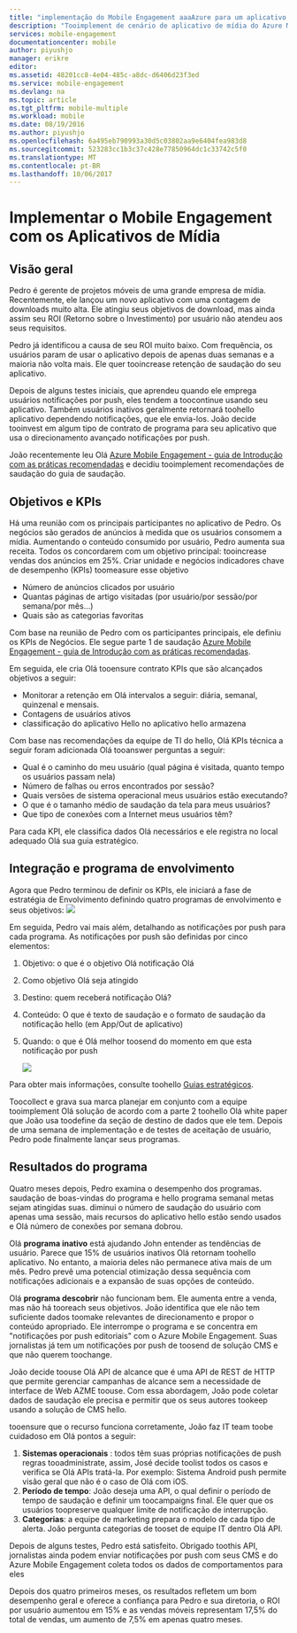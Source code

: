 ```yaml
---
title: "implementação do Mobile Engagement aaaAzure para um aplicativo de mídia"
description: "Tooimplement de cenário de aplicativo de mídia do Azure Mobile Engagement"
services: mobile-engagement
documentationcenter: mobile
author: piyushjo
manager: erikre
editor: 
ms.assetid: 48201cc8-4e04-485c-a8dc-d6406d23f3ed
ms.service: mobile-engagement
ms.devlang: na
ms.topic: article
ms.tgt_pltfrm: mobile-multiple
ms.workload: mobile
ms.date: 08/19/2016
ms.author: piyushjo
ms.openlocfilehash: 6a495eb790993a30d5c03802aa9e6404fea983d8
ms.sourcegitcommit: 523283cc1b3c37c428e77850964dc1c33742c5f0
ms.translationtype: MT
ms.contentlocale: pt-BR
ms.lasthandoff: 10/06/2017
---
```

# <a name="implement-mobile-engagement-with-media-app"></a>Implementar o Mobile Engagement com os Aplicativos de Mídia
## <a name="overview"></a>Visão geral
Pedro é gerente de projetos móveis de uma grande empresa de mídia. Recentemente, ele lançou um novo aplicativo com uma contagem de downloads muito alta. Ele atingiu seus objetivos de download, mas ainda assim seu ROI (Retorno sobre o Investimento) por usuário não atendeu aos seus requisitos. 

Pedro já identificou a causa de seu ROI muito baixo. Com frequência, os usuários param de usar o aplicativo depois de apenas duas semanas e a maioria não volta mais. Ele quer tooincrease retenção de saudação do seu aplicativo.

Depois de alguns testes iniciais, que aprendeu quando ele emprega usuários notificações por push, eles tendem a toocontinue usando seu aplicativo. Também usuários inativos geralmente retornará toohello aplicativo dependendo notificações, que ele envia-los. João decide tooinvest em algum tipo de contrato de programa para seu aplicativo que usa o direcionamento avançado notificações por push.

João recentemente leu Olá [Azure Mobile Engagement - guia de Introdução com as práticas recomendadas](mobile-engagement-getting-started-best-practices.md) e decidiu tooimplement recomendações de saudação do guia de saudação.

## <a name="objectives-and-kpis"></a>Objetivos e KPIs
Há uma reunião com os principais participantes no aplicativo de Pedro. Os negócios são gerados de anúncios à medida que os usuários consomem a mídia. Aumentando o conteúdo consumido por usuário, Pedro aumenta sua receita. Todos os concordarem com um objetivo principal: tooincrease vendas dos anúncios em 25%. Criar unidade e negócios indicadores chave de desempenho (KPIs) toomeasure esse objetivo

* Número de anúncios clicados por usuário
* Quantas páginas de artigo visitadas (por usuário/por sessão/por semana/por mês…)
* Quais são as categorias favoritas

Com base na reunião de Pedro com os participantes principais, ele definiu os KPIs de Negócios. Ele segue parte 1 de saudação [Azure Mobile Engagement - guia de Introdução com as práticas recomendadas](mobile-engagement-getting-started-best-practices.md). 

Em seguida, ele cria Olá tooensure contrato KPIs que são alcançados objetivos a seguir:

* Monitorar a retenção em Olá intervalos a seguir: diária, semanal, quinzenal e mensais.
* Contagens de usuários ativos
* classificação do aplicativo Hello no aplicativo hello armazena

Com base nas recomendações da equipe de TI do hello, Olá KPIs técnica a seguir foram adicionada Olá tooanswer perguntas a seguir:

* Qual é o caminho do meu usuário (qual página é visitada, quanto tempo os usuários passam nela)
* Número de falhas ou erros encontrados por sessão?
* Quais versões de sistema operacional meus usuários estão executando?
* O que é o tamanho médio de saudação da tela para meus usuários?
* Que tipo de conexões com a Internet meus usuários têm?

Para cada KPI, ele classifica dados Olá necessários e ele registra no local adequado Olá sua guia estratégico.

## <a name="engagement-program-and-integration"></a>Integração e programa de envolvimento
Agora que Pedro terminou de definir os KPIs, ele iniciará a fase de estratégia de Envolvimento definindo quatro programas de envolvimento e seus objetivos: ![][1]

Em seguida, Pedro vai mais além, detalhando as notificações por push para cada programa. As notificações por push são definidas por cinco elementos:

1. Objetivo: o que é o objetivo Olá notificação Olá
2. Como objetivo Olá seja atingido
3. Destino: quem receberá notificação Olá?
4. Conteúdo: O que é texto de saudação e o formato de saudação da notificação hello (em App/Out de aplicativo)
5. Quando: o que é Olá melhor toosend do momento em que esta notificação por push
   
    ![][2]

Para obter mais informações, consulte toohello [Guias estratégicos](https://github.com/Azure/azure-mobile-engagement-samples/tree/master/Playbooks).

Toocollect e grava sua marca planejar em conjunto com a equipe tooimplement Olá solução de acordo com a parte 2 toohello Olá white paper que João usa toodefine da seção de destino de dados que ele tem. Depois de uma semana de implementação e de testes de aceitação de usuário, Pedro pode finalmente lançar seus programas.

## <a name="program-results"></a>Resultados do programa
Quatro meses depois, Pedro examina o desempenho dos programas. saudação de boas-vindas do programa e hello programa semanal metas sejam atingidas suas. diminui o número de saudação do usuário com apenas uma sessão, mais recursos do aplicativo hello estão sendo usados e Olá número de conexões por semana dobrou.

Olá **programa inativo** está ajudando John entender as tendências de usuário. Parece que 15% de usuários inativos Olá retornam toohello aplicativo. No entanto, a maioria deles não permanece ativa mais de um mês. Pedro prevê uma potencial otimização dessa sequência com notificações adicionais e a expansão de suas opções de conteúdo.

Olá **programa descobrir** não funcionam bem. Ele aumenta entre a venda, mas não há tooreach seus objetivos. João identifica que ele não tem suficiente dados toomake relevantes de direcionamento e propor o conteúdo apropriado. Ele interrompe o programa e se concentra em "notificações por push editoriais" com o Azure Mobile Engagement. Suas jornalistas já tem um notificações por push de toosend de solução CMS e que não querem toochange.

João decide toouse Olá API de alcance que é uma API de REST de HTTP que permite gerenciar campanhas de alcance sem a necessidade de interface de Web AZME toouse. Com essa abordagem, João pode coletar dados de saudação ele precisa e permitir que os seus autores tookeep usando a solução de CMS hello.

tooensure que o recurso funciona corretamente, João faz IT team toobe cuidadoso em Olá pontos a seguir:

1. **Sistemas operacionais** : todos têm suas próprias notificações de push regras tooadministrate, assim, José decide toolist todos os casos e verifica se Olá APIs tratá-la.
   Por exemplo: Sistema Android push permite visão geral que não é o caso de Olá com iOS.
2. **Período de tempo**: João deseja uma API, o qual definir o período de tempo de saudação e definir um toocampaigns final. Ele quer que os usuários toopreserve qualquer limite de notificação de interrupção.
3. **Categorias**: a equipe de marketing prepara o modelo de cada tipo de alerta. João pergunta categorias de tooset de equipe IT dentro Olá API.

Depois de alguns testes, Pedro está satisfeito. Obrigado toothis API, jornalistas ainda podem enviar notificações por push com seus CMS e do Azure Mobile Engagement coleta todos os dados de comportamentos para eles

Depois dos quatro primeiros meses, os resultados refletem um bom desempenho geral e oferece a confiança para Pedro e sua diretoria, o ROI por usuário aumentou em 15% e as vendas móveis representam 17,5% do total de vendas, um aumento de 7,5% em apenas quatro meses.

<!--Image references-->
[1]: ./media/mobile-engagement-media-scenario/engagement-strategy.png
[2]: ./media/mobile-engagement-media-scenario/push-scenarios.png

<!--Link references-->
[Media Playbook link]: https://github.com/Azure/azure-mobile-engagement-samples/tree/master/Playbooks
